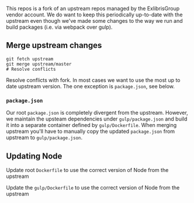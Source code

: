 This repos is a fork of an upstream repos managed by the ExlibrisGroup vendor account. We do want to keep this periodically up-to-date with the upstream even though we've made some changes to the way we run and build packages (i.e. via webpack over gulp).

## Merge upstream changes

```
git fetch upstream
git merge upstream/master
# Resolve conflicts
```

Resolve conflicts with fork. In most cases we want to use the most up to date upstream version. The one exception is `package.json`, see below.

### `package.json`

Our root `package.json` is completely divergent from the upstream. However, we maintain the upsteam dependencies under `gulp/package.json` and build it into a separate container defined by `gulp/Dockerfile`. When merging upstream you'll have to manually copy the updated `package.json` from upstream to `gulp/package.json`.

## Updating Node

Update root `Dockerfile` to use the correct version of Node from the upstream

Update the `gulp/Dockerfile` to use the correct version of Node from the upstream

